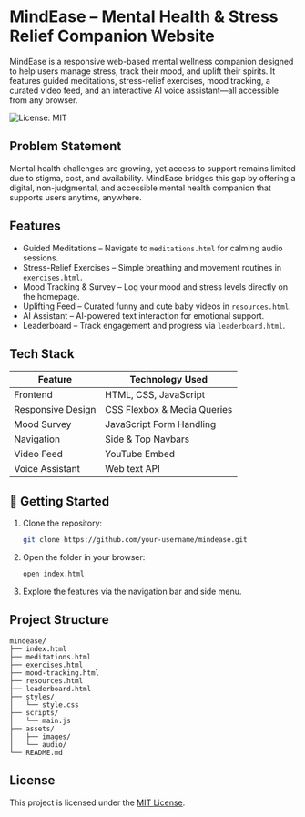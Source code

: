 
# MindEase – Mental Health & Stress Relief Companion Website

MindEase is a responsive web-based mental wellness companion designed to help users manage stress, track their mood, and uplift their spirits. It features guided meditations, stress-relief exercises, mood tracking, a curated video feed, and an interactive AI voice assistant—all accessible from any browser.

![License: MIT](https://img.shields.io/badge/License-MIT-green.svg)


## Problem Statement

Mental health challenges are growing, yet access to support remains limited due to stigma, cost, and availability. MindEase bridges this gap by offering a digital, non-judgmental, and accessible mental health companion that supports users anytime, anywhere.


## Features

- Guided Meditations – Navigate to `meditations.html` for calming audio sessions.
- Stress-Relief Exercises – Simple breathing and movement routines in `exercises.html`.
- Mood Tracking & Survey – Log your mood and stress levels directly on the homepage.
- Uplifting Feed – Curated funny and cute baby videos in `resources.html`.
- AI Assistant – AI-powered text interaction for emotional support.
- Leaderboard – Track engagement and progress via `leaderboard.html`.


## Tech Stack

| Feature               | Technology Used               |
|-----------------------|-------------------------------|
| Frontend              | HTML, CSS, JavaScript         |
| Responsive Design     | CSS Flexbox & Media Queries   |
| Mood Survey           | JavaScript Form Handling      |
| Navigation            | Side & Top Navbars            |
| Video Feed            | YouTube Embed                 |
| Voice Assistant       | Web text API                  |

## 🚀 Getting Started

1. Clone the repository:
   ```bash
   git clone https://github.com/your-username/mindease.git
   ```
2. Open the folder in your browser:
   ```bash
   open index.html
   ```
3. Explore the features via the navigation bar and side menu.



## Project Structure

```
mindease/
├── index.html
├── meditations.html
├── exercises.html
├── mood-tracking.html
├── resources.html
├── leaderboard.html
├── styles/
│   └── style.css
├── scripts/
│   └── main.js
├── assets/
│   ├── images/
│   └── audio/
└── README.md
```



##  License

This project is licensed under the [MIT License](LICENSE).


